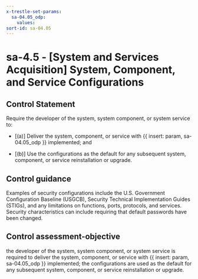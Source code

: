 ```yaml
---
x-trestle-set-params:
  sa-04.05_odp:
    values:
sort-id: sa-04.05
---
```


# sa-4.5 - \[System and Services Acquisition\] System, Component, and Service Configurations

## Control Statement

Require the developer of the system, system component, or system service to:

- \[(a)\] Deliver the system, component, or service with {{ insert: param, sa-04.05_odp }} implemented; and

- \[(b)\] Use the configurations as the default for any subsequent system, component, or service reinstallation or upgrade.

## Control guidance

Examples of security configurations include the U.S. Government Configuration Baseline (USGCB), Security Technical Implementation Guides (STIGs), and any limitations on functions, ports, protocols, and services. Security characteristics can include requiring that default passwords have been changed.

## Control assessment-objective

the developer of the system, system component, or system service is required to deliver the system, component, or service with {{ insert: param, sa-04.05_odp }} implemented;
the configurations are used as the default for any subsequent system, component, or service reinstallation or upgrade.
